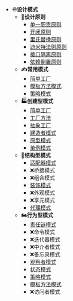 - **♾设计模式**
   - **🎨设计原则**
	   - [单一职责原则](/md/design-pattern/6大设计原则/单一职责原则.md)
	   - [开闭原则](/md/design-pattern/6大设计原则/开闭原则.md)
	   - [里氏替换原则](/md/design-pattern/6大设计原则/里氏替换原则.md)
	   - [迪米特法则原则](/md/design-pattern/6大设计原则/迪米特法则原则.md)
	   - [接口隔离原则](/md/design-pattern/6大设计原则/接口隔离原则.md)
	   - [依赖倒置原则](/md/design-pattern/6大设计原则/依赖倒置原则.md)
   - **✍常用模式**
	   - [简单工厂](/md/design-pattern/简单工厂.md)
	   - [模板方法模式](/md/design-pattern/模板方法模式.md)
	   - [策略模式](/md/design-pattern/策略模式.md)
   - **🏭创建型模式**
	  - [简单工厂](/md/design-pattern/简单工厂.md)
	  - [工厂方法](/md/design-pattern/工厂方法.md)
	  - [抽象工厂](/md/design-pattern/抽象工厂.md)
	  - [建造者模式](/md/design-pattern/建造者模式.md)
	  - [原型模式](/md/design-pattern/原型模式.md)
	  - [单例模式](/md/design-pattern/单例模式.md)
   - **🧩结构型模式**
	   - [适配器模式](/md/design-pattern/适配器模式.md)
	   - ❌桥接模式
	   - ❌组合模式
	   - [装饰模式](/md/design-pattern/装饰模式.md)
	   - ❌外观模式
	   - ❌享元模式
	   - [代理模式](/md/design-pattern/代理模式.md)
   - **🏍行为型模式**
	   - [责任链模式](/md/design-pattern/责任链模式.md)
	   - ❌命令模式
	   - ❌迭代器模式
	   - ❌中介者模式
	   - ❌备忘录模式
	   - [观察者模式](/md/design-pattern/观察者模式.md)
	   - [状态模式](/md/design-pattern/状态模式.md)
	   - [策略模式](/md/design-pattern/策略模式.md)
	   - [模板方法模式](/md/design-pattern/模板方法模式.md)
	   - ❌访问者模式
